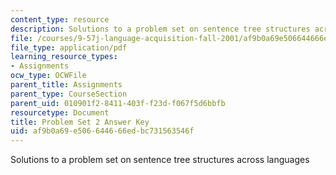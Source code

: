 ```yaml
---
content_type: resource
description: Solutions to a problem set on sentence tree structures across languages
file: /courses/9-57j-language-acquisition-fall-2001/af9b0a69e506644666edbc731563546f_problemset2answers.pdf
file_type: application/pdf
learning_resource_types:
- Assignments
ocw_type: OCWFile
parent_title: Assignments
parent_type: CourseSection
parent_uid: 010901f2-8411-403f-f23d-f067f5d6bbfb
resourcetype: Document
title: Problem Set 2 Answer Key
uid: af9b0a69-e506-6446-66ed-bc731563546f
---
```

Solutions to a problem set on sentence tree structures across languages

